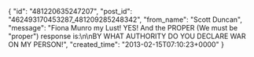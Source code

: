  {
   "id": "481220635247207",
   "post_id": "462493170453287_481209285248342",
   "from_name": "Scott Duncan",
   "message": "Fiona Munro my Lust! YES! And the PROPER (We must be \"proper\") response is:\n\nBY WHAT AUTHORITY DO YOU DECLARE WAR ON MY PERSON!",
   "created_time": "2013-02-15T07:10:23+0000"
 }
